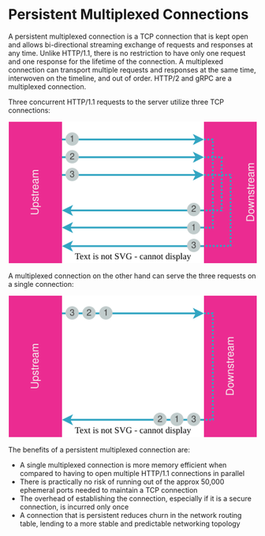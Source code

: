 # Persistent Multiplexed Connections

A persistent multiplexed connection is a TCP connection that is kept open and allows bi-directional streaming exchange of requests and responses at any time. Unlike HTTP/1.1, there is no restriction to have only one request and one response for the lifetime of the connection. A multiplexed connection can transport multiple requests and responses at the same time, interwoven on the timeline, and out of order. HTTP/2 and gRPC are a multiplexed connection.

Three concurrent HTTP/1.1 requests to the server utilize three TCP connections:

<img src="multiplexed-1.drawio.svg">
<p></p>

A multiplexed connection on the other hand can serve the three requests on a single connection:

<img src="multiplexed-2.drawio.svg">
<p></p>

The benefits of a persistent multiplexed connection are:
* A single multiplexed connection is more memory efficient when compared to having to open multiple HTTP/1.1 connections in parallel
* There is practically no risk of running out of the approx 50,000 ephemeral ports needed to maintain a TCP connection
* The overhead of establishing the connection, especially if it is a secure connection, is incurred only once
* A connection that is persistent reduces churn in the network routing table, lending to a more stable and predictable networking topology

